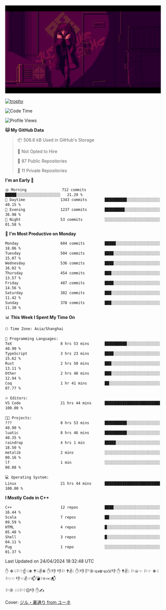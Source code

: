 ![](imgs/main.png)

[![trophy](https://github-profile-trophy.vercel.app/?username=NeilKleistGao&theme=dracula)](https://github.com/ryo-ma/github-profile-trophy)

<!--START_SECTION:waka-->
![Code Time](http://img.shields.io/badge/Code%20Time-912%20hrs%2031%20mins-blue)

![Profile Views](http://img.shields.io/badge/Profile%20Views-0-blue)

**🐱 My GitHub Data** 

> 📦 506.6 kB Used in GitHub's Storage 
 > 
> 🚫 Not Opted to Hire
 > 
> 📜 87 Public Repositories 
 > 
> 🔑 11 Private Repositories 
 > 
**I'm an Early 🐤** 

```text
🌞 Morning                712 commits         █████░░░░░░░░░░░░░░░░░░░░   21.29 % 
🌆 Daytime                1343 commits        ██████████░░░░░░░░░░░░░░░   40.15 % 
🌃 Evening                1237 commits        █████████░░░░░░░░░░░░░░░░   36.98 % 
🌙 Night                  53 commits          ░░░░░░░░░░░░░░░░░░░░░░░░░   01.58 % 
```
📅 **I'm Most Productive on Monday** 

```text
Monday                   604 commits         █████░░░░░░░░░░░░░░░░░░░░   18.06 % 
Tuesday                  504 commits         ████░░░░░░░░░░░░░░░░░░░░░   15.07 % 
Wednesday                536 commits         ████░░░░░░░░░░░░░░░░░░░░░   16.02 % 
Thursday                 454 commits         ███░░░░░░░░░░░░░░░░░░░░░░   13.57 % 
Friday                   487 commits         ████░░░░░░░░░░░░░░░░░░░░░   14.56 % 
Saturday                 382 commits         ███░░░░░░░░░░░░░░░░░░░░░░   11.42 % 
Sunday                   378 commits         ███░░░░░░░░░░░░░░░░░░░░░░   11.30 % 
```


📊 **This Week I Spent My Time On** 

```text
🕑︎ Time Zone: Asia/Shanghai

💬 Programming Languages: 
TeX                      8 hrs 53 mins       ██████████░░░░░░░░░░░░░░░   40.90 % 
TypeScript               3 hrs 23 mins       ████░░░░░░░░░░░░░░░░░░░░░   15.62 % 
Rust                     2 hrs 50 mins       ███░░░░░░░░░░░░░░░░░░░░░░   13.11 % 
Other                    2 hrs 48 mins       ███░░░░░░░░░░░░░░░░░░░░░░   12.94 % 
Coq                      1 hr 41 mins        ██░░░░░░░░░░░░░░░░░░░░░░░   07.77 % 

🔥 Editors: 
VS Code                  21 hrs 44 mins      █████████████████████████   100.00 % 

🐱‍💻 Projects: 
???                      8 hrs 53 mins       ██████████░░░░░░░░░░░░░░░   40.90 % 
luatic                   8 hrs 46 mins       ██████████░░░░░░░░░░░░░░░   40.35 % 
raindrop                 4 hrs 1 min         █████░░░░░░░░░░░░░░░░░░░░   18.50 % 
metalib                  2 mins              ░░░░░░░░░░░░░░░░░░░░░░░░░   00.16 % 
lf                       1 min               ░░░░░░░░░░░░░░░░░░░░░░░░░   00.08 % 

💻 Operating System: 
Linux                    21 hrs 44 mins      █████████████████████████   100.00 % 
```

**I Mostly Code in C++** 

```text
C++                      12 repos            ████░░░░░░░░░░░░░░░░░░░░░   16.44 % 
Scala                    7 repos             ██░░░░░░░░░░░░░░░░░░░░░░░   09.59 % 
HTML                     4 repos             █░░░░░░░░░░░░░░░░░░░░░░░░   05.48 % 
Shell                    3 repos             █░░░░░░░░░░░░░░░░░░░░░░░░   04.11 % 
Pug                      1 repo              ░░░░░░░░░░░░░░░░░░░░░░░░░   01.37 % 
```




 Last Updated on 24/04/2024 18:32:48 UTC
<!--END_SECTION:waka-->

✋ ❄☟⚐🕆☝☟❄ 🕈☟✌❄ ✋🕯👎 👎⚐ 🕈✌💧 ✋🕯👎 🏱☼☜❄☜☠👎 ✋ 🕈✌💧 ⚐☠☜ ⚐☞ ❄☟⚐💧☜ 👎☜✌☞📫💣🕆❄☜💧📬

⚐☼ 💧☟⚐🕆☹👎 ✋✍

Cover: [ジル・裏通り from ユーネ](https://www.pixiv.net/artworks/62127066)
